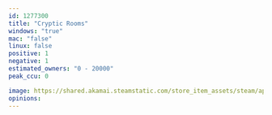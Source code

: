 ```yaml
---
id: 1277300
title: "Cryptic Rooms"
windows: "true"
mac: "false"
linux: false
positive: 1
negative: 1
estimated_owners: "0 - 20000"
peak_ccu: 0

image: https://shared.akamai.steamstatic.com/store_item_assets/steam/apps/1277300/header.jpg?t=1677740896
opinions:
---
```


